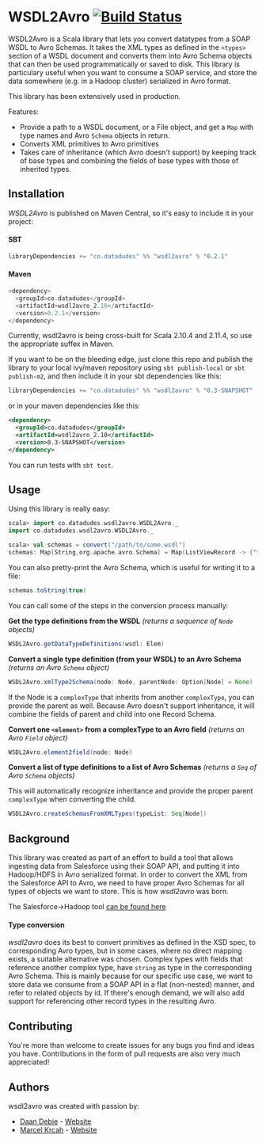 WSDL2Avro [![Build Status](https://travis-ci.org/datadudes/wsdl2avro.svg?branch=master)](https://travis-ci.org/datadudes/wsdl2avro)
=========

WSDL2Avro is a Scala library that lets you convert datatypes from a SOAP WSDL to Avro Schemas. It takes the XML types as 
defined in the `<types>` section of a WSDL document and converts them into Avro Schema objects that can then be used 
programmatically or saved to disk. This library is particulary useful when you want to consume a SOAP service, and store 
the data somewhere (e.g. in a Hadoop cluster) serialized in Avro format.

This library has been extensively used in production.

Features:

- Provide a path to a WSDL document, or a File object, and get a `Map` with type names and Avro `Schema` objects in return.
- Converts XML primitives to Avro primitives
- Takes care of inheritance (which Avro doesn't support) by keeping track of base types and combining the fields of 
base types with those of inherited types.

## Installation

_WSDL2Avro_ is published on Maven Central, so it's easy to include it in your project:

#### SBT

```scala
libraryDependencies += "co.datadudes" %% "wsdl2avro" % "0.2.1"
```

#### Maven

```scala
<dependency>
  <groupId>co.datadudes</groupId>
  <artifactId>wsdl2avro_2.10</artifactId>
  <version>0.2.1</version>
</dependency>
```

Currently, wsdl2avro is being cross-built for Scala 2.10.4 and 2.11.4, so use the appropriate suffex in Maven.

If you want to be on the bleeding edge, just clone this repo and publish the library to your local ivy/maven repository 
using `sbt publish-local` or `sbt publish-m2`, and then include it in your sbt dependencies like this:

```scala
libraryDependencies += "co.datadudes" %% "wsdl2avro" % "0.3-SNAPSHOT"
```

or in your maven dependencies like this:

```xml
<dependency>
  <groupId>co.datadudes</groupId>
  <artifactId>wsdl2avro_2.10</artifactId>
  <version>0.3-SNAPSHOT</version>
</dependency>
```

You can run tests with `sbt test`.

## Usage

Using this library is really easy:

```scala
scala> import co.datadudes.wsdl2avro.WSDL2Avro._
import co.datadudes.wsdl2avro.WSDL2Avro._

scala> val schemas = convert("/path/to/some.wsdl")
schemas: Map[String,org.apache.avro.Schema] = Map(ListViewRecord -> {"type":"record","name":"ListViewRecord","fields":[{"name":"columns","type":"string"}]}, Scontrol -> {"type":"record","name":"Scontrol","fields":[{"name":"fieldsToNull","type":"string"},{"name":"Id","type":"string"},{"name":"Binary","type":"string"},{"name":"BodyLength","type":"int"},{"name":"ContentSource","type":"string"},{"name":"CreatedBy","type":"string"},{"name":"CreatedById","type":"string"},{"name":"CreatedDate","type":"string"},{"name":"Description","type":"string"},{"name":"DeveloperName","type":"string"},{"name":"EncodingKey","type":"string"},{"name":"Filename","type":"string"},{"name":"HtmlWrapper","type":"string"},{"name":"LastModifiedBy","type":"string"},{"name":"LastModifiedById","type":"string"},{"name...
```

You can also pretty-print the Avro Schema, which is useful for writing it to a file:

```scala
schemas.toString(true)
```

You can call some of the steps in the conversion process manually:

**Get the type definitions from the WSDL** _(returns a sequence of `Node` objects)_

```scala
WSDL2Avro.getDataTypeDefinitions(wsdl: Elem)
```

**Convert a single type definition (from your WSDL) to an Avro Schema** _(returns an Avro `Schema` object)_

```scala
WSDL2Avro.xmlType2Schema(node: Node, parentNode: Option[Node] = None)
```

If the Node is a `complexType` that inherits from another `complexType`, you can provide the parent as well. Because 
Avro doesn't support inheritance, it will combine the fields of parent and child into one Record Schema.

**Convert one `<element>` from a complexType to an Avro field** _(returns an Avro `Field` object)_

```scala
WSDL2Avro.element2field(node: Node)
```

**Convert a list of type definitions to a list of Avro Schemas** _(returns a `Seq` of Avro `Schema` objects)_

This will automatically recognize inheritance and provide the proper parent `complexType` when converting the child.

```scala
WSDL2Avro.createSchemasFromXMLTypes(typeList: Seq[Node])
```

## Background

This library was created as part of an effort to build a tool that allows ingesting data from Salesforce using their 
SOAP API, and putting it into Hadoop/HDFS in Avro serialized format. In order to convert the XML from the Salesforce API 
to Avro, we need to have proper Avro Schemas for all types of objects we want to store. This is how _wsdl2avro_ was born.

The Salesforce->Hadoop tool [can be found here](https://github.com/datadudes/salesforce2hadoop)

#### Type conversion

_wsdl2avro_ does its best to convert primitives as defined in the XSD spec, to corresponding Avro types, but in some cases, 
where no direct mapping exists, a suitable alternative was chosen. Complex types with fields that reference another complex 
type, have `string` as type in the corresponding Avro Schema. This is mainly because for our specific use case, we want 
to store data we consume from a SOAP API in a flat (non-nested) manner, and refer to related objects by id. If there's 
enough demand, we will also add support for referencing other record types in the resulting Avro.

## Contributing

You're more than welcome to create issues for any bugs you find and ideas you have. Contributions in the form of pull 
requests are also very much appreciated!

## Authors

wsdl2avro was created with passion by:

- [Daan Debie](https://github.com/DandyDev) - [Website](http://dandydev.net/)
- [Marcel Krcah](https://github.com/mkrcah) - [Website](http://marcelkrcah.net/)
